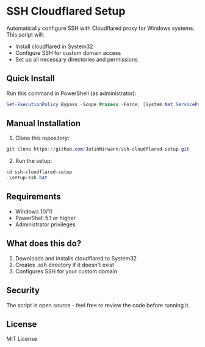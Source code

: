 # SSH Cloudflared Setup

Automatically configure SSH with Cloudflared proxy for Windows systems. This script will:
- Install cloudflared in System32
- Configure SSH for custom domain access
- Set up all necessary directories and permissions

## Quick Install

Run this command in PowerShell (as administrator):

```powershell
Set-ExecutionPolicy Bypass -Scope Process -Force; [System.Net.ServicePointManager]::SecurityProtocol = [System.Net.ServicePointManager]::SecurityProtocol -bor 3072; iex ((New-Object System.Net.WebClient).DownloadString('https://raw.githubusercontent.com/JatinNirwann/ssh-cloudflared-setup/main/install.ps1'))
```

## Manual Installation

1. Clone this repository:
```powershell
git clone https://github.com/JatinNirwann/ssh-cloudflared-setup.git
```

2. Run the setup:
```powershell
cd ssh-cloudflared-setup
.\setup-ssh.bat
```

## Requirements
- Windows 10/11
- PowerShell 5.1 or higher
- Administrator privileges

## What does this do?
1. Downloads and installs cloudflared to System32
2. Creates .ssh directory if it doesn't exist
3. Configures SSH for your custom domain

## Security
The script is open source - feel free to review the code before running it.

## License
MIT License
